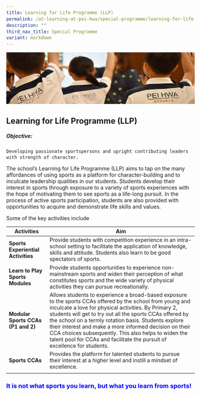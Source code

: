 ```yaml
---
title: Learning for Life Programme (LLP)
permalink: /at-learning-at-pei-hwa/special-programme/learning-for-life-programme/
description: ""
third_nav_title: Special Programme
variant: markdown
---
```

![](/images/Website%20Banners%20Subpage/948x260%20masterhead%20-%20Learning%20at%20Pei%20Hwa2.jpg)

## Learning for Life Programme (LLP)
##### 	Objective: 
	Developing passionate sportspersons and upright contributing leaders with strength of character.

The school’s Learning for Life Programme (LLP) aims to tap on the many affordances of using sports as a platform for character-building and to inculcate leadership qualities in our students. Students develop their interest in sports through exposure to a variety of sports experiences with the hope of motivating them to see sports as a life-long pursuit.  In the process of active sports participation, students are also provided with opportunities to acquire and demonstrate life skills and values.

Some of the key activities include

| Activities  | Aim  |
| -------- | -------- |
| **Sports Experiential Activities**      | Provide students with competition experience in an intra-school setting to facilitate the application of knowledge, skills and attitude. Students also learn to be good spectators of sports.         |
| **Learn to Play Sports Modules**     | Provide students opportunities to experience non-mainstream sports and widen their perception of what constitutes sports and the wide variety of physical activities they can pursue recreationally.         |
| **Modular Sports CCAs (P1 and 2)**| Allows students to experience a broad-based exposure to the sports CCAs offered by the school from young and inculcate a love for physical activities. By Primary 2, students will get to try out all the sports CCAs offered by the school on a termly rotation basis. Students explore their interest and make a more informed decision on their CCA choices subsequently. This also helps to widen the talent pool for CCAs and facilitate the pursuit of excellence for students.          |
|  **Sports CCAs**| Provides the platform for talented students to pursue their interest at a higher level and instill a mindset of excellence.       |
| | |
 

### <p style="color:#0000FF;"><b>It is not what sports you learn, but what you learn from sports!</b></p>
